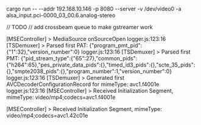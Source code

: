 cargo run -- --addr 192.168.10.146 -p 8080 --server -v /dev/video0 -a alsa_input.pci-0000_03_00.6.analog-stereo

// TODO
// add crossbeam queue to make gstreamer work

[MSEController] > MediaSource onSourceOpen logger.js:123:16
[TSDemuxer] > Parsed first PAT: {"program_pmt_pid":{"1":32},"version_number":0} logger.js:123:16
[TSDemuxer] > Parsed first PMT: {"pid_stream_type":{"65":27},"common_pids":{"h264":65},"pes_private_data_pids":{},"timed_id3_pids":{},"scte_35_pids":{},"smpte2038_pids":{},"program_number":1,"version_number":0} logger.js:123:16
[TSDemuxer] > Generated first AVCDecoderConfigurationRecord for mimeType: avc1.f4001e logger.js:123:16
[MSEController] > Received Initialization Segment, mimeType: video/mp4;codecs=avc1.f4001e

[MSEController] > Received Initialization Segment, mimeType: video/mp4;codecs=avc1.42c01e